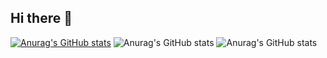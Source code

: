 ## Hi there 👋

[![Anurag's GitHub stats](https://github-readme-stats.vercel.app/api?username=MrZeroUp)](https://github.com/MrZeroUp/github-readme-stats)
![Anurag's GitHub stats](https://github-readme-stats.vercel.app/api?username=MrZeroUp&count_private=true)
![Anurag's GitHub stats](https://github-readme-stats.vercel.app/api?username=anuraghazra&show_icons=true)

